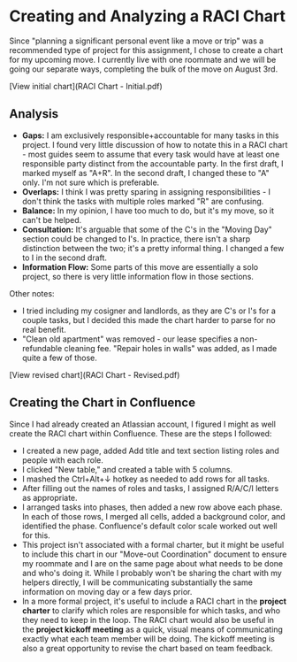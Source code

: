 # Creating and Analyzing a RACI Chart

Since "planning a significant personal event like a move or trip" was a recommended type of project for this assignment, I chose to create a chart for my upcoming move. I currently live with one roommate and we will be going our separate ways, completing the bulk of the move on August 3rd.

[View initial chart](RACI Chart - Initial.pdf)

## Analysis

- **Gaps:** I am exclusively responsible+accountable for many tasks in this project. I found very little discussion of how to notate this in a RACI chart - most guides seem to assume that every task would have at least one responsible party distinct from the accountable party. In the first draft, I marked myself as "A+R". In the second draft, I changed these to "A" only. I'm not sure which is preferable.
- **Overlaps:** I think I was pretty sparing in assigning responsibilities - I don't think the tasks with multiple roles marked "R" are confusing.
- **Balance:** In my opinion, I have too much to do, but it's my move, so it can't be helped.
- **Consultation:** It's arguable that some of the C's in the "Moving Day" section could be changed to I's. In practice, there isn't a sharp distinction between the two; it's a pretty informal thing. I changed a few to I in the second draft.
- **Information Flow:** Some parts of this move are essentially a solo project, so there is very little information flow in those sections.

Other notes:

- I tried including my cosigner and landlords, as they are C's or I's for a couple tasks, but I decided this made the chart harder to parse for no real benefit.
- "Clean old apartment" was removed - our lease specifies a non-refundable cleaning fee. "Repair holes in walls" was added, as I made quite a few of those.

[View revised chart](RACI Chart - Revised.pdf)

## Creating the Chart in Confluence

Since I had already created an Atlassian account, I figured I might as well create the RACI chart within Confluence. These are the steps I followed:

- I created a new page, added  Add title and text section listing roles and people with each role.
- I clicked "New table," and created a table with 5 columns.
- I mashed the Ctrl+Alt+↓ hotkey as needed to add rows for all tasks.
- After filling out the names of roles and tasks, I assigned R/A/C/I letters as appropriate.
- I arranged tasks into phases, then added a new row above each phase. In each of those rows, I merged all cells, added a background color, and identified the phase. Confluence's default color scale worked out well for this.
- This project isn't associated with a formal charter, but it might be useful to include this chart in our "Move-out Coordination" document to ensure my roommate and I are on the same page about what needs to be done and who's doing it. While I probably won't be sharing the chart with my helpers directly, I will be communicating substantially the same information on moving day or a few days prior.
- In a more formal project, it's useful to include a RACI chart in the **project charter** to clarify which roles are responsible for which tasks, and who they need to keep in the loop. The RACI chart would also be useful in the **project kickoff meeting** as a quick, visual means of communicating exactly what each team member will be doing. The kickoff meeting is also a great opportunity to revise the chart based on team feedback.
